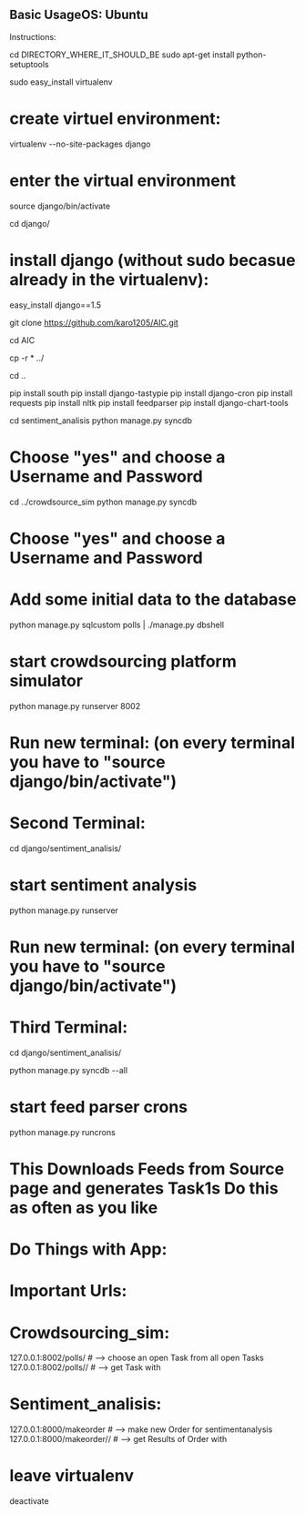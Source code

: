 ## Basic UsageOS: Ubuntu

Instructions:

cd DIRECTORY_WHERE_IT_SHOULD_BE
sudo apt-get install python-setuptools

sudo easy_install virtualenv

# create virtuel environment:

virtualenv --no-site-packages django

# enter the virtual environment
source django/bin/activate

cd django/

# install django (without sudo becasue already in the virtualenv):

easy_install django==1.5

git clone https://github.com/karo1205/AIC.git

cd AIC

cp -r * ../

cd ..

pip install south
pip install django-tastypie
pip install django-cron
pip install requests
pip install nltk
pip install feedparser
pip install django-chart-tools

cd sentiment_analisis
python manage.py syncdb

# Choose "yes" and choose a Username and Password

cd ../crowdsource_sim
python manage.py syncdb

# Choose "yes" and choose a Username and Password


# Add some initial data to the database
python manage.py sqlcustom polls | ./manage.py dbshell

# start crowdsourcing platform simulator
python manage.py runserver 8002

# Run new terminal: (on every terminal you have to "source django/bin/activate")

# Second Terminal:


cd django/sentiment_analisis/

# start sentiment analysis
python manage.py runserver

# Run new terminal: (on every terminal you have to "source django/bin/activate")

# Third Terminal:

cd django/sentiment_analisis/

python manage.py syncdb --all

# start feed parser crons
python manage.py runcrons    

# This Downloads Feeds from Source page and generates Task1s  Do this as often as you like

# Do Things with App: 
# Important Urls: 

# Crowdsourcing_sim:

127.0.0.1:8002/polls/ 			# --> choose an open Task from all open Tasks 
127.0.0.1:8002/polls/<task-id>/ # --> get Task with <task-id>

# Sentiment_analisis:

127.0.0.1:8000/makeorder 			# --> make new Order for sentimentanalysis
127.0.0.1:8000/makeorder/<order-id>/ 	# --> get Results of Order with <order-id>
 
# leave virtualenv
deactivate 
